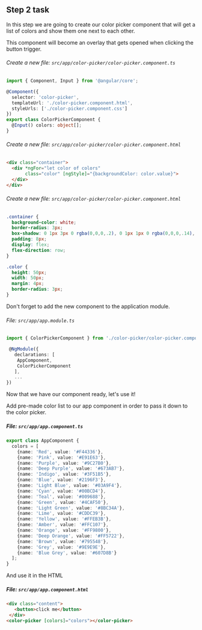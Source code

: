 ## Step 2 task

In this step we are going to create our color picker component that will get a list of colors and show them one next to each other.

This component will become an overlay that gets opened when clicking the button trigger.
###### Create a new file: `src/app/color-picker/color-picker.component.ts`
```typescript
import { Component, Input } from '@angular/core';

@Component({
  selector: 'color-picker',
  templateUrl: './color-picker.component.html',
  styleUrls: ['./color-picker.component.css']
})
export class ColorPickerComponent {
  @Input() colors: object[];
}
```

###### Create a new file: `src/app/color-picker/color-picker.component.html`
```html
<div class="container">
  <div *ngFor="let color of colors"
       class="color" [ngStyle]="{backgroundColor: color.value}">
  </div>
</div>
```

###### Create a new file: `src/app/color-picker/color-picker.component.html`
```css
.container {
  background-color: white;
  border-radius: 3px;
  box-shadow: 0 1px 3px 0 rgba(0,0,0,.2), 0 1px 1px 0 rgba(0,0,0,.14), 0 2px 1px -1px rgba(0,0,0,.12);
  padding: 8px;
  display: flex;
  flex-direction: row;
}

.color {
  height: 50px;
  width: 50px;
  margin: 4px;
  border-radius: 3px;
}
```

Don't forget to add the new component to the application module.
###### File: `src/app/app.module.ts`
```typescript
import { ColorPickerComponent } from './color-picker/color-picker.component';

 @NgModule({
   declarations: [
    AppComponent,
    ColorPickerComponent
   ],
   ...
})
```

Now that we have our component ready, let's use it!

Add pre-made color list to our app component in order to pass it down to the color picker. 
##### File: `src/app/app.component.ts`
```typescript
export class AppComponent {
  colors = [
    {name: 'Red', value: '#F44336'},
    {name: 'Pink', value: '#E91E63'},
    {name: 'Purple', value: '#9C27B0'},
    {name: 'Deep Purple', value: '#673AB7'},
    {name: 'Indigo', value: '#3F51B5'},
    {name: 'Blue', value: '#2196F3'},
    {name: 'Light Blue', value: '#03A9F4'},
    {name: 'Cyan', value: '#00BCD4'},
    {name: 'Teal', value: '#009688'},
    {name: 'Green', value: '#4CAF50'},
    {name: 'Light Green', value: '#8BC34A'},
    {name: 'Lime', value: '#CDDC39'},
    {name: 'Yellow', value: '#FFEB3B'},
    {name: 'Amber', value: '#FFC107'},
    {name: 'Orange', value: '#FF9800'},
    {name: 'Deep Orange', value: '#FF5722'},
    {name: 'Brown', value: '#795548'},
    {name: 'Grey', value: '#9E9E9E'},
    {name: 'Blue Grey', value: '#607D8B'}
  ];
}

```

And use it in the HTML

##### File: `src/app/app.component.html`
```html
<div class="content">
   <button>click me</button>
 </div>
<color-picker [colors]="colors"></color-picker>
```
